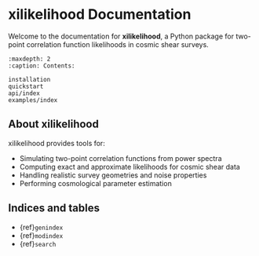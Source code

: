 # xilikelihood Documentation

Welcome to the documentation for **xilikelihood**, a Python package for two-point correlation function likelihoods in cosmic shear surveys.

```{toctree}
:maxdepth: 2
:caption: Contents:

installation
quickstart
api/index
examples/index
```

## About xilikelihood

xilikelihood provides tools for:

- Simulating two-point correlation functions from power spectra
- Computing exact and approximate likelihoods for cosmic shear data
- Handling realistic survey geometries and noise properties
- Performing cosmological parameter estimation

## Indices and tables

- {ref}`genindex`
- {ref}`modindex`
- {ref}`search`
